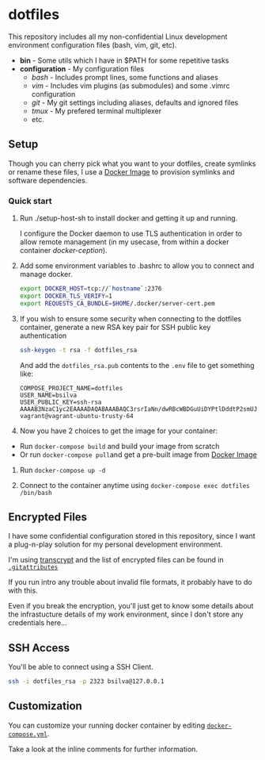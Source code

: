 # dotfiles

This repository includes all my non-confidential Linux development environment configuration files (bash, vim, git, etc).

 - **bin** - Some utils which I have in $PATH for some repetitive tasks
 - **configuration** - My configuration files
	 - _bash_ - Includes prompt lines, some functions and aliases
	- _vim_ - Includes vim plugins (as submodules) and some .vimrc configuration
	- _git_ - My git settings including aliases, defaults and ignored files
	- _tmux_ - My prefered terminal multiplexer
	- etc.

## Setup

Though you can cherry pick what you want to your dotfiles, create symlinks or rename these files, I use a [Docker Image](https://hub.docker.com/r/brunombsilva/dotfiles/) to provision symlinks and software dependencies.

### Quick start

1. Run ./setup-host-sh to install docker  and getting it up and running.

	I configure the Docker daemon to use TLS authentication in order to allow remote management (in my usecase, from within a docker container *docker-ception*).

1. Add some environment variables to .bashrc to allow you to connect and manage docker.

	```bash
	export DOCKER_HOST=tcp://`hostname`:2376
	export DOCKER_TLS_VERIFY=1
	export REQUESTS_CA_BUNDLE=$HOME/.docker/server-cert.pem
	```

1. If you wish to ensure some security when connecting to the dotfiles container, generate a new RSA key pair for SSH public key authentication

	```bash
	ssh-keygen -t rsa -f dotfiles_rsa
	```

	And add the `dotfiles_rsa.pub` contents to the `.env` file to get something like:
	
	```env
	COMPOSE_PROJECT_NAME=dotfiles
	USER_NAME=bsilva
	USER_PUBLIC_KEY=ssh-rsa AAAAB3NzaC1yc2EAAAADAQABAAABAQC3rsrIaNn/dwRBcWBDGuUiDYPtlDddtP2smUJFqmN0PdRzKed3Qbp8WctGC0E9Z5gpZWIfg7W41GTLwOGiXTLgigMMNTuLMbExjHvhq7AE4Cr321kbT6ZA+GwvZz5mOoHEfVvCJrBcvJNnhJsrfS2xdxFhC1buAbsCtNSvQqcdg+WzjsLqETASPcqu205UJ4qfCEUhVn9zOeXxbnIymXfffO2hUeEKXueHwDpb43sytTsEnIzJgd4AFZ7j5um4nPLxPIc4N3pBbnLtQQv/boKI77KoaGzCaKFCYBSUqkXmOwlN/9KyZe0m3wTWONUyKgV5E93STa14EianyDRANzQ7 vagrant@vagrant-ubuntu-trusty-64
	```

1. Now you have 2 choices to get the image for your container: 
 - Run `docker-compose build` and build your image from scratch
 - Or run `docker-compose pull`and get a pre-built image from [Docker Image](hub.docker.com/r/brunombsilva/dotfiles/)

1. Run `docker-compose up -d`

1. Connect to the container anytime using `docker-compose exec dotfiles /bin/bash`

## Encrypted Files

I have some confidential configuration stored in this repository, since I want a plug-n-play solution for my personal development environment.

I'm using [transcrypt](https://github.com/elasticdog/transcrypt) and the list of encrypted files can be found in [`.gitattributes`](.gitattributes)

If you run intro any trouble about invalid file formats, it probably have to do with this.

Even if you break the encryption, you'll just get to know some details about the infrastucture details of my work environment, since I don't store any credentials here...

## SSH Access

You'll be able to connect using a SSH Client. 

```bash
ssh -i dotfiles_rsa -p 2323 bsilva@127.0.0.1
```

## Customization

You can customize your running docker container by editing [`docker-compose.yml`](docker-compose.yml).

Take a look at the inline comments for further information.

